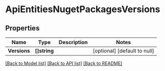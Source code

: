 # ApiEntitiesNugetPackagesVersions

## Properties
Name | Type | Description | Notes
------------ | ------------- | ------------- | -------------
**Versions** | **[]string** |  | [optional] [default to null]

[[Back to Model list]](../README.md#documentation-for-models) [[Back to API list]](../README.md#documentation-for-api-endpoints) [[Back to README]](../README.md)


